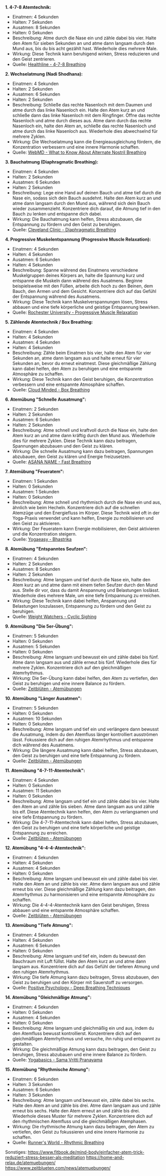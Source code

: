 **1. 4-7-8 Atemtechnik:**

- Einatmen: 4 Sekunden
- Halten: 7 Sekunden
- Ausatmen: 8 Sekunden
- Halten: 0 Sekunden
- Beschreibung: Atme durch die Nase ein und zähle dabei bis vier. Halte den Atem für sieben Sekunden an und atme dann langsam durch den Mund aus, bis du bis acht gezählt hast. Wiederhole dies mehrere Male.
- Wirkung: Diese Technik kann beruhigend wirken, Stress reduzieren und den Geist zentrieren.
- Quelle: [Healthline - 4-7-8 Breathing](https://www.healthline.com/health/4-7-8-breathing)

**2. Wechselatmung (Nadi Shodhana):**

- Einatmen: 4 Sekunden
- Halten: 2 Sekunden
- Ausatmen: 6 Sekunden
- Halten: 2 Sekunden
- Beschreibung: Schließe das rechte Nasenloch mit dem Daumen und atme durch das linke Nasenloch ein. Halte den Atem kurz an und schließe dann das linke Nasenloch mit dem Ringfinger. Öffne das rechte Nasenloch und atme durch dieses aus. Atme dann durch das rechte Nasenloch ein, halte den Atem an, schließe das rechte Nasenloch und atme durch das linke Nasenloch aus. Wiederhole dies abwechselnd für mehrere Zyklen.
- Wirkung: Die Wechselatmung kann die Energieausgleichung fördern, die Konzentration verbessern und eine innere Harmonie schaffen.
- Quelle: [WebMD - What to Know About Alternate Nostril Breathing](https://www.webmd.com/balance/what-to-know-about-alternate-nostril-breathing#:~:text=Place%20your%20thumb%20on%20your,slowly%20from%20the%20right%20side)

**3. Bauchatmung (Diaphragmatic Breathing):**

- Einatmen: 4 Sekunden
- Halten: 2 Sekunden
- Ausatmen: 6 Sekunden
- Halten: 2 Sekunden
- Beschreibung: Lege eine Hand auf deinen Bauch und atme tief durch die Nase ein, sodass sich dein Bauch ausdehnt. Halte den Atem kurz an und atme dann langsam durch den Mund aus, während sich dein Bauch wieder zusammenzieht. Konzentriere dich darauf, die Atmung tief in den Bauch zu lenken und entspanne dich dabei.
- Wirkung: Die Bauchatmung kann helfen, Stress abzubauen, die Entspannung zu fördern und den Geist zu beruhigen.
- Quelle: [Cleveland Clinic - Diaphragmatic Breathing](https://my.clevelandclinic.org/health/articles/9445-diaphragmatic-breathing)

**4. Progressive Muskelentspannung (Progressive Muscle Relaxation):**

- Einatmen: 4 Sekunden
- Halten: 4 Sekunden
- Ausatmen: 6 Sekunden
- Halten: 4 Sekunden
- Beschreibung: Spanne während des Einatmens verschiedene Muskelgruppen deines Körpers an, halte die Spannung kurz und entspanne die Muskeln dann während des Ausatmens. Beginne beispielsweise mit den Füßen, arbeite dich hoch zu den Beinen, dem Bauch, den Armen und dem Gesicht. Konzentriere dich auf das Gefühl der Entspannung während des Ausatmens.
- Wirkung: Diese Technik kann Muskelverspannungen lösen, Stress abbauen und eine tiefe körperliche und geistige Entspannung bewirken.
- Quelle: [Rochester University - Progressive Muscle Relaxation](https://www.rochester.edu/uhs/ucc/online-screening-resources/deep-breathing-techniques/)

**5. Zählende Atemtechnik / Box Breathing:**

- Einatmen: 4 Sekunden
- Halten: 4 Sekunden
- Ausatmen: 4 Sekunden
- Halten: 4 Sekunden
- Beschreibung: Zähle beim Einatmen bis vier, halte den Atem für vier Sekunden an, atme dann langsam aus und halte erneut für vier Sekunden an, bevor du erneut einatmest. Diese gleichmäßige Zählung kann dabei helfen, den Atem zu beruhigen und eine entspannte Atmosphäre zu schaffen.
- Wirkung: Diese Technik kann den Geist beruhigen, die Konzentration verbessern und eine entspannte Atmosphäre schaffen.
- Quelle: [Cloud Minded - Box Breathing](https://cloud-minded.de/magazin/box-breathing/)

**6. Atemübung "Schnelle Ausatmung":**

- Einatmen: 2 Sekunden
- Halten: 2 Sekunden
- Ausatmen: 6 Sekunden
- Halten: 2 Sekunden
- Beschreibung: Atme schnell und kraftvoll durch die Nase ein, halte den Atem kurz an und atme dann kräftig durch den Mund aus. Wiederhole dies für mehrere Zyklen. Diese Technik kann dazu beitragen, Spannungen abzubauen und den Geist zu klären.
- Wirkung: Die schnelle Ausatmung kann dazu beitragen, Spannungen abzubauen, den Geist zu klären und Energie freizusetzen.
- Quelle: [ASANA NAME - Fast Breathing](https://www.yogapoint.com/info/fast-breathing.htm)

**7. Atemübung "Feueratem":**

- Einatmen: 1 Sekunden
- Halten: 0 Sekunden
- Ausatmen: 1 Sekunden
- Halten: 0 Sekunden
- Beschreibung: Atme schnell und rhythmisch durch die Nase ein und aus, ähnlich wie beim Hecheln. Konzentriere dich auf die schnellen Atemzüge und den Energiefluss im Körper. Diese Technik wird oft in der Yoga-Praxis verwendet und kann helfen, Energie zu mobilisieren und den Geist zu aktivieren.
- Wirkung: Der Feueratem kann Energie mobilisieren, den Geist aktivieren und die Konzentration steigern.
- Quelle: [Yogaeasy - Bhastrika](https://www.yogaeasy.de/artikel/pranayama-alles-ueber-die-bhastrika-atmung)

**8. Atemübung "Entspanntes Seufzen":**

- Einatmen: 4 Sekunden
- Halten: 2 Sekunden
- Ausatmen: 8 Sekunden
- Halten: 2 Sekunden
- Beschreibung: Atme langsam und tief durch die Nase ein, halte den Atem kurz an und atme dann mit einem tiefen Seufzer durch den Mund aus. Stelle dir vor, dass du damit Anspannung und Belastungen loslässt. Wiederhole dies mehrere Male, um eine tiefe Entspannung zu erreichen.
- Wirkung: Diese Technik kann dabei helfen, Anspannung und Belastungen loszulassen, Entspannung zu fördern und den Geist zu beruhigen.
- Quelle: [Weight Watchers - Cyclic Sighing](https://www.weightwatchers.com/de/blog/wohlbefinden/atemuebungen)

**9. Atemübung "Die 5er-Übung":**

- Einatmen: 5 Sekunden
- Halten: 0 Sekunden
- Ausatmen: 5 Sekunden
- Halten: 0 Sekunden
- Beschreibung: Atme langsam und bewusst ein und zähle dabei bis fünf. Atme dann langsam aus und zähle erneut bis fünf. Wiederhole dies für mehrere Zyklen. Konzentriere dich auf den gleichmäßigen Atemrhythmus.
- Wirkung: Die 5er-Übung kann dabei helfen, den Atem zu vertiefen, den Geist zu beruhigen und eine innere Balance zu fördern.
- Quelle: [Zeitblüten - Atemübungen](https://www.zeitblueten.com/news/atemuebungen/)

**10. Atemübung "Länger Ausatmen":**

- Einatmen: 5 Sekunden
- Halten: 0 Sekunden
- Ausatmen: 10 Sekunden
- Halten: 0 Sekunden
- Beschreibung: Atme langsam und tief ein und verlängere dann bewusst die Ausatmung, indem du den Atemfluss länger kontrolliert ausströmen lässt. Fokussiere dich auf den ruhigen Atemrhythmus und entspanne dich während des Ausatmens.
- Wirkung: Die längere Ausatmung kann dabei helfen, Stress abzubauen, den Geist zu beruhigen und eine tiefe Entspannung zu fördern.
- Quelle: [Zeitblüten - Atemübungen](https://www.zeitblueten.com/news/atemuebungen/)

**11. Atemübung "4-7-11-Atemtechnik":**

- Einatmen: 4 Sekunden
- Halten: 0 Sekunden
- Ausatmen: 11 Sekunden
- Halten: 0 Sekunden
- Beschreibung: Atme langsam und tief ein und zähle dabei bis vier. Halte den Atem an und zähle bis sieben. Atme dann langsam aus und zähle bis elf. Diese Atemtechnik kann helfen, den Atem zu verlangsamen und eine tiefe Entspannung zu fördern.
- Wirkung: Die 4-7-11-Atemtechnik kann dabei helfen, Stress abzubauen, den Geist zu beruhigen und eine tiefe körperliche und geistige Entspannung zu erreichen.
- Quelle: [Zeitblüten - Atemübungen](https://www.zeitblueten.com/news/atemuebungen/)

**12. Atemübung "4-4-4-Atemtechnik":**

- Einatmen: 4 Sekunden
- Halten: 4 Sekunden
- Ausatmen: 4 Sekunden
- Halten: 0 Sekunden
- Beschreibung: Atme langsam und bewusst ein und zähle dabei bis vier. Halte den Atem an und zähle bis vier. Atme dann langsam aus und zähle erneut bis vier. Diese gleichmäßige Zählung kann dazu beitragen, den Atemrhythmus zu harmonisieren und eine entspannte Atmosphäre zu schaffen.
- Wirkung: Die 4-4-4-Atemtechnik kann den Geist beruhigen, Stress abbauen und eine entspannte Atmosphäre schaffen.
- Quelle: [Zeitblüten - Atemübungen](https://www.zeitblueten.com/news/atemuebungen/)

**13. Atemübung "Tiefe Atmung":**

- Einatmen: 4 Sekunden
- Halten: 4 Sekunden
- Ausatmen: 6 Sekunden
- Halten: 0 Sekunden
- Beschreibung: Atme langsam und tief ein, indem du bewusst den Bauchraum mit Luft füllst. Halte den Atem kurz an und atme dann langsam aus. Konzentriere dich auf das Gefühl der tieferen Atmung und den ruhigen Atemrhythmus.
- Wirkung: Die tiefe Atmung kann dazu beitragen, Stress abzubauen, den Geist zu beruhigen und den Körper mit Sauerstoff zu versorgen.
- Quelle: [Positive Psychology - Deep Breathing Techniques](https://positivepsychology.com/deep-breathing-techniques-exercises/)

**14. Atemübung "Gleichmäßige Atmung":**

- Einatmen: 4 Sekunden
- Halten: 0 Sekunden
- Ausatmen: 4 Sekunden
- Halten: 0 Sekunden
- Beschreibung: Atme langsam und gleichmäßig ein und aus, indem du den Atemfluss bewusst kontrollierst. Konzentriere dich auf den gleichmäßigen Atemrhythmus und versuche, ihn ruhig und entspannt zu gestalten.
- Wirkung: Die gleichmäßige Atmung kann dazu beitragen, den Geist zu beruhigen, Stress abzubauen und eine innere Balance zu fördern.
- Quelle: [Yogabasics - Sama Vritti Pranayama](https://www.yogabasics.com/practice/sama-vritti-pranayama/#:~:text=Sama%20Vritti%20Pranayama%20is%20a%20yoga%20breathing%20exercise,Vritti%20Pranayama%20translates%20as%20%E2%80%9Cequal%20mental%20fluctuation%20breathing%E2%80%9D.)

**15. Atemübung "Rhythmische Atmung":**

- Einatmen: 6 Sekunden
- Halten: 3 Sekunden
- Ausatmen: 6 Sekunden
- Halten: 3 Sekunden
- Beschreibung: Atme langsam und bewusst ein, zähle dabei bis sechs. Halte den Atem an und zähle bis drei. Atme dann langsam aus und zähle erneut bis sechs. Halte den Atem erneut an und zähle bis drei. Wiederhole dieses Muster für mehrere Zyklen. Konzentriere dich auf den rhythmischen Atemfluss und die gleichmäßigen Atemphasen.
- Wirkung: Die rhythmische Atmung kann dazu beitragen, den Atem zu vertiefen, den Geist zu fokussieren und eine innere Harmonie zu schaffen.
- Quelle: [Runner's World - Rhythmic Breathing](https://www.runnersworld.com/training/a28413381/rhythmic-breathing/)

Sonstiges:
https://www.fitbook.de/mind-body/einfacher-atem-trick-reduziert-stress-besser-als-meditation
https://home-and-relax.de/atemuebungen/
https://www.zeitblueten.com/news/atemuebungen/

